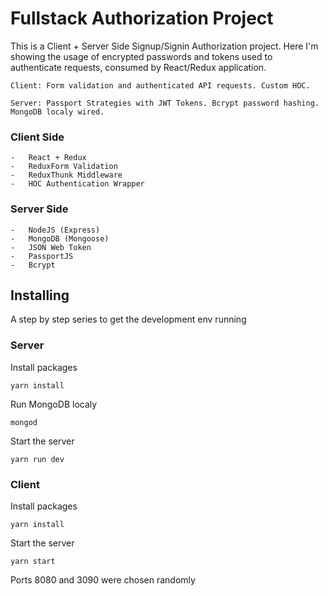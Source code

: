 # Fullstack Authorization Project
This is a Client + Server Side Signup/Signin Authorization project. Here I'm showing the usage of encrypted passwords and tokens used to authenticate requests, consumed by React/Redux application. 
```    
Client: Form validation and authenticated API requests. Custom HOC.  
```
```
Server: Passport Strategies with JWT Tokens. Bcrypt password hashing. MongoDB localy wired.    
```

### Client Side 

    -   React + Redux
    -   ReduxForm Validation
    -   ReduxThunk Middleware
    -   HOC Authentication Wrapper

### Server Side 

    -   NodeJS (Express)
    -   MongoDB (Mongoose)
    -   JSON Web Token
    -   PassportJS
    -   Bcrypt

## Installing

A step by step series to get the development env running  

### Server

Install packages 

```
yarn install  
```

Run MongoDB localy

```
mongod
```
Start the server

```
yarn run dev  
```
### Client

Install packages

```
yarn install  
```

Start the server

```
yarn start
```

Ports 8080 and 3090 were chosen randomly